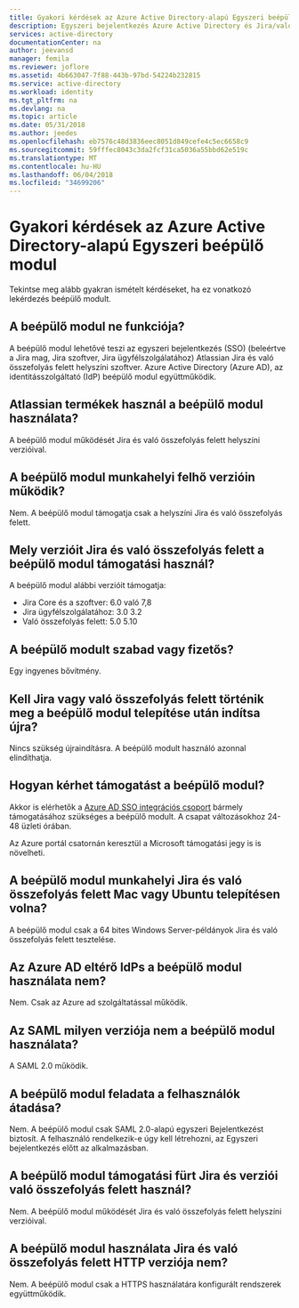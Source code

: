 ```yaml
---
title: Gyakori kérdések az Azure Active Directory-alapú Egyszeri beépülő modul |} Microsoft Docs
description: Egyszeri bejelentkezés Azure Active Directory és Jira/való összefolyás felett beállításával kapcsolatos gyakori kérdésekre adott válaszok.
services: active-directory
documentationCenter: na
author: jeevansd
manager: femila
ms.reviewer: joflore
ms.assetid: 4b663047-7f88-443b-97bd-54224b232815
ms.service: active-directory
ms.workload: identity
ms.tgt_pltfrm: na
ms.devlang: na
ms.topic: article
ms.date: 05/31/2018
ms.author: jeedes
ms.openlocfilehash: eb7576c48d3836eec8051d849cefe4c5ec6658c9
ms.sourcegitcommit: 59fffec8043c3da2fcf31ca5036a55bbd62e519c
ms.translationtype: MT
ms.contentlocale: hu-HU
ms.lasthandoff: 06/04/2018
ms.locfileid: "34699206"
---
```

# <a name="faq-for-the-azure-active-directory-sso-plug-in"></a>Gyakori kérdések az Azure Active Directory-alapú Egyszeri beépülő modul

Tekintse meg alább gyakran ismételt kérdéseket, ha ez vonatkozó lekérdezés beépülő modult.

## <a name="what-does-the-plug-in-do"></a>A beépülő modul ne funkciója?

A beépülő modul lehetővé teszi az egyszeri bejelentkezés (SSO) (beleértve a Jira mag, Jira szoftver, Jira ügyfélszolgálatához) Atlassian Jira és való összefolyás felett helyszíni szoftver. Azure Active Directory (Azure AD), az identitásszolgáltató (IdP) beépülő modul együttműködik.

## <a name="which-atlassian-products-does-the-plug-in-work-with"></a>Atlassian termékek használ a beépülő modul használata?

A beépülő modul működését Jira és való összefolyás felett helyszíni verzióival.

## <a name="does-the-plug-in-work-on-cloud-versions"></a>A beépülő modul munkahelyi felhő verzióin működik?

Nem. A beépülő modul támogatja csak a helyszíni Jira és való összefolyás felett.

## <a name="which-versions-of-jira-and-confluence-does-the-plug-in-support"></a>Mely verzióit Jira és való összefolyás felett a beépülő modul támogatási használ?

A beépülő modul alábbi verzióit támogatja:

* Jira Core és a szoftver: 6.0 való 7,8
* Jira ügyfélszolgálatához: 3.0 3.2
* Való összefolyás felett: 5.0 5.10

## <a name="is-the-plug-in-free-or-paid"></a>A beépülő modult szabad vagy fizetős?

Egy ingyenes bővítmény.

## <a name="do-i-need-to-restart-jira-or-confluence-after-i-deploy-the-plug-in"></a>Kell Jira vagy való összefolyás felett történik meg a beépülő modul telepítése után indítsa újra?

Nincs szükség újraindításra. A beépülő modult használó azonnal elindíthatja.

## <a name="how-do-i-get-support-for-the-plug-in"></a>Hogyan kérhet támogatást a beépülő modul?

Akkor is elérhetők a [Azure AD SSO integrációs csoport](<mailto:SaaSApplicationIntegrations@service.microsoft.com>) bármely támogatásához szükséges a beépülő modult. A csapat változásokhoz 24-48 üzleti órában.

Az Azure portál csatornán keresztül a Microsoft támogatási jegy is is növelheti.

## <a name="would-the-plug-in-work-on-a-mac-or-ubuntu-installation-of-jira-and-confluence"></a>A beépülő modul munkahelyi Jira és való összefolyás felett Mac vagy Ubuntu telepítésen volna?

A beépülő modul csak a 64 bites Windows Server-példányok Jira és való összefolyás felett tesztelése.

## <a name="does-the-plug-in-work-with-idps-other-than-azure-ad"></a>Az Azure AD eltérő IdPs a beépülő modul használata nem?

Nem. Csak az Azure ad szolgáltatással működik.

## <a name="what-version-of-saml-does-the-plug-in-work-with"></a>Az SAML milyen verziója nem a beépülő modul használata?

A SAML 2.0 működik.

## <a name="does-the-plug-in-do-user-provisioning"></a>A beépülő modul feladata a felhasználók átadása?

Nem. A beépülő modul csak SAML 2.0-alapú egyszeri Bejelentkezést biztosít. A felhasználó rendelkezik-e úgy kell létrehozni, az Egyszeri bejelentkezés előtt az alkalmazásban.

## <a name="does-the-plug-in-support-cluster-versions-of-jira-and-confluence"></a>A beépülő modul támogatási fürt Jira és verziói való összefolyás felett használ?

Nem. A beépülő modul működését Jira és való összefolyás felett helyszíni verzióival.

## <a name="does-the-plug-in-work-with-http-versions-of-jira-and-confluence"></a>A beépülő modul használata Jira és való összefolyás felett HTTP verziója nem?

Nem. A beépülő modul csak a HTTPS használatára konfigurált rendszerek együttműködik.
